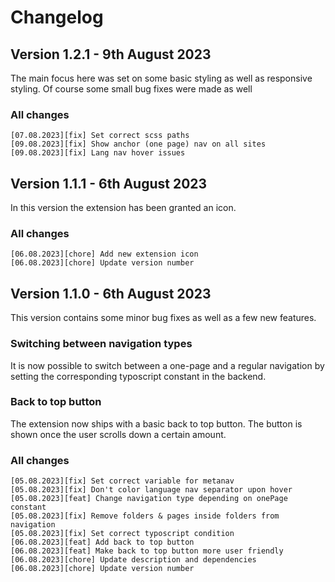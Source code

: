 Changelog
==============================================================
## Version 1.2.1 - 9th August 2023
The main focus here was set on some basic styling as well as responsive 
styling. Of course some small bug fixes were made as well

### All changes
```
[07.08.2023][fix] Set correct scss paths
[09.08.2023][fix] Show anchor (one page) nav on all sites
[09.08.2023][fix] Lang nav hover issues
```

## Version 1.1.1 - 6th August 2023
In this version the extension has been granted an icon.

### All changes
```
[06.08.2023][chore] Add new extension icon
[06.08.2023][chore] Update version number
```

## Version 1.1.0 - 6th August 2023
This version contains some minor bug fixes as well as a few new features. 

### Switching between navigation types
It is now possible to switch between a one-page and a regular navigation
by setting the corresponding typoscript constant in the backend.

### Back to top button
The extension now ships with a basic back to top button. The button is shown
once the user scrolls down a certain amount.

### All changes
```
[05.08.2023][fix] Set correct variable for metanav
[05.08.2023][fix] Don't color language nav separator upon hover
[05.08.2023][feat] Change navigation type depending on onePage constant
[05.08.2023][fix] Remove folders & pages inside folders from navigation
[05.08.2023][fix] Set correct typoscript condition
[06.08.2023][feat] Add back to top button
[06.08.2023][feat] Make back to top button more user friendly
[06.08.2023][chore] Update description and dependencies
[06.08.2023][chore] Update version number
```
